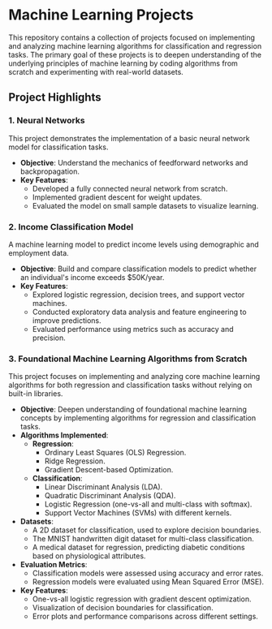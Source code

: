 # **Machine Learning Projects**

This repository contains a collection of projects focused on implementing and analyzing machine learning algorithms for classification and regression tasks. The primary goal of these projects is to deepen understanding of the underlying principles of machine learning by coding algorithms from scratch and experimenting with real-world datasets.

## **Project Highlights**

### 1. **Neural Networks**
This project demonstrates the implementation of a basic neural network model for classification tasks.  
- **Objective**: Understand the mechanics of feedforward networks and backpropagation.  
- **Key Features**:  
  - Developed a fully connected neural network from scratch.  
  - Implemented gradient descent for weight updates.  
  - Evaluated the model on small sample datasets to visualize learning.

### 2. **Income Classification Model**
A machine learning model to predict income levels using demographic and employment data.  
- **Objective**: Build and compare classification models to predict whether an individual's income exceeds $50K/year.  
- **Key Features**:  
  - Explored logistic regression, decision trees, and support vector machines.  
  - Conducted exploratory data analysis and feature engineering to improve predictions.  
  - Evaluated performance using metrics such as accuracy and precision.

### 3. **Foundational Machine Learning Algorithms from Scratch**
This project focuses on implementing and analyzing core machine learning algorithms for both regression and classification tasks without relying on built-in libraries.  
- **Objective**: Deepen understanding of foundational machine learning concepts by implementing algorithms for regression and classification tasks.  
- **Algorithms Implemented**:  
  - **Regression**:  
    - Ordinary Least Squares (OLS) Regression.  
    - Ridge Regression.  
    - Gradient Descent-based Optimization.  
  - **Classification**:  
    - Linear Discriminant Analysis (LDA).  
    - Quadratic Discriminant Analysis (QDA).  
    - Logistic Regression (one-vs-all and multi-class with softmax).  
    - Support Vector Machines (SVMs) with different kernels.  
- **Datasets**:  
  - A 2D dataset for classification, used to explore decision boundaries.  
  - The MNIST handwritten digit dataset for multi-class classification.  
  - A medical dataset for regression, predicting diabetic conditions based on physiological attributes.  
- **Evaluation Metrics**:  
  - Classification models were assessed using accuracy and error rates.  
  - Regression models were evaluated using Mean Squared Error (MSE).  
- **Key Features**:  
  - One-vs-all logistic regression with gradient descent optimization.  
  - Visualization of decision boundaries for classification.  
  - Error plots and performance comparisons across different settings.


